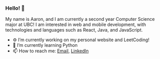 ### Hello! 👋

My name is Aaron, and I am currently a second year Computer Science major at UBC! 
I am interested in web and mobile development, with technologies and languages such as React, Java, and JavaScript.

- ⚙️ I’m currently working on my personal website and LeetCoding!
- 📖 I’m currently learning Python
- 📫 How to reach me: [Email](mailto:chan.aaron73@gmail.com), [LinkedIn](https://www.linkedin.com/in/aaronkaicheechan/)
